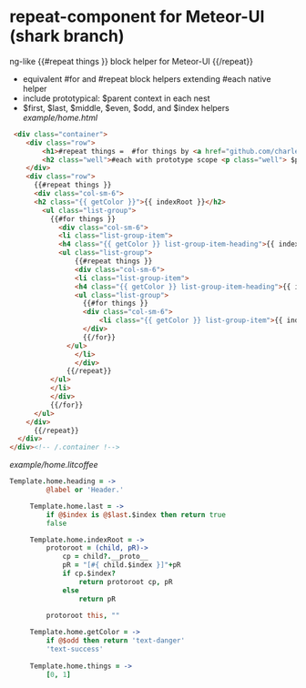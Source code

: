 repeat-component for Meteor-UI (shark branch)
================

ng-like {{#repeat things }} block helper for Meteor-UI {{/repeat}}
 - equivalent #for and #repeat block helpers extending #each native helper
 - include prototypical: $parent context in each nest
 - $first, $last, $middle, $even, $odd, and $index helpers
*example/home.html*
```HTML
 <div class="container">
    <div class="row">
        <h1>#repeat things =  #for things by <a href="github.com/charlesjshort/repeat-component">charlesjshort&nbsp;<i class="ion-social-github"></i></a></h1>
        <h2 class="well">#each with prototype scope <p class="well"> $parent, $index, $first, $last, $odd, $even, $middle</p></h2> 
    </div>
    <div class="row">
      {{#repeat things }}
      <div class="col-sm-6">
      <h2 class="{{ getColor }}">{{ indexRoot }}</h2>
        <ul class="list-group">
          {{#for things }}
            <div class="col-sm-6">
            <li class="list-group-item">
            <h4 class="{{ getColor }} list-group-item-heading">{{ indexRoot }}</h4>
            <ul class="list-group">
                {{#repeat things }}
                <div class="col-sm-6">
                <li class="list-group-item">
                <h4 class="{{ getColor }} list-group-item-heading">{{ indexRoot }}</h4>
                <ul class="list-group">
                  {{#for things }}
                  <div class="col-sm-6">
                      <li class="{{ getColor }} list-group-item">{{ indexRoot }}</li>
                  </div>
                  {{/for}}
              </ul>
                </li>
                </div>
              {{/repeat}}
          </ul>
          </li>
          </div>
          {{/for}}
      </ul>
    </div>
      {{/repeat}}
  </div>
</div><!-- /.container !-->
```
*example/home.litcoffee*
```coffeescript
Template.home.heading = ->
         @label or 'Header.'

     Template.home.last = ->
         if @$index is @$last.$index then return true
         false

     Template.home.indexRoot = ->
         protoroot = (child, pR)->
             cp = child?.__proto__
             pR = "[#{ child.$index }]"+pR
             if cp.$index?
                 return protoroot cp, pR
             else
                 return pR
         
         protoroot this, ""

     Template.home.getColor = ->
         if @$odd then return 'text-danger'
         'text-success'
     
     Template.home.things = ->
         [0, 1]

